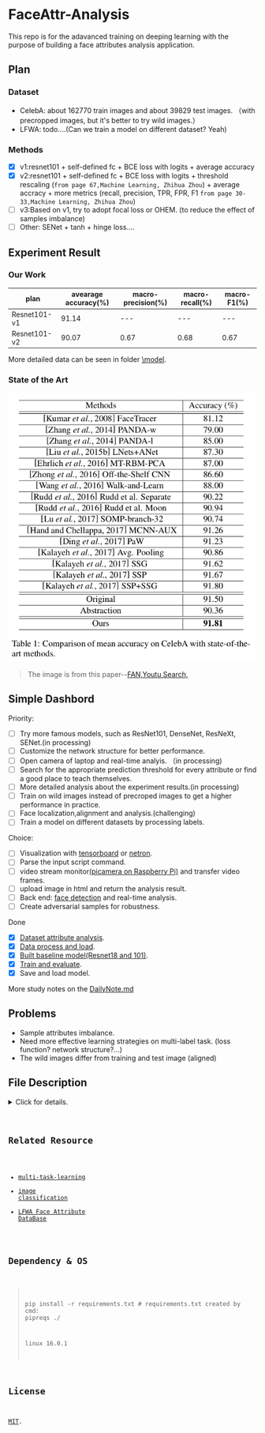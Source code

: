 # FaceAttr-Analysis

This repo is for the adavanced training on deeping learning with the purpose of building a face attributes analysis application.

## Plan

### Dataset

- CelebA: about 162770 train images and  about 39829 test images. （with precropped images, but it's better to try wild images.）
- LFWA: todo....(Can we train a model on different dataset? Yeah) 

### Methods

- [x] v1:resnet101 + self-defined fc + BCE loss with logits + average accuracy
- [x] v2:resnet101 + self-defined fc + BCE loss with logits + threshold rescaling (`from page 67,Machine Learning, Zhihua Zhou`) + average accracy + more metrics (recall, precision, TPR, FPR, F1 `from page 30-33,Machine Learning, Zhihua Zhou`)
- [ ] v3:Based on v1, try to adopt focal loss or OHEM. (to reduce the effect of samples imbalance)
- [ ] Other: SENet + tanh + hinge loss....

## Experiment Result

### Our Work

| plan | avearage accuracy(%)| macro-precision(%) | macro-recall(%) | macro-F1(%) |
| ---- | -----| ---- | ----- | ----- |
| Resnet101-v1  |  91.14 |--- | ---| ---|
| Resnet101-v2 | 90.07 | 0.67 | 0.68 | 0.67 |

More detailed data can be seen in folder [\model](https://github.com/JoshuaQYH/FaceAttr-Analysis/blob/master/model/).

### State of the Art

![State of the art](https://raw.githubusercontent.com/JoshuaQYH/blogImage/master/celeba.png)
> The image is from this paper--[FAN,Youtu Search,](https://www.ijcai.org/proceedings/2018/102)

## Simple Dashbord

Priority:

- [ ] Try more famous models, such as ResNet101, DenseNet, ResNeXt, SENet.(in processing)
- [ ] Customize the network structure for better performance.
- [ ] Open camera of laptop and real-time analyis. （in processing)
- [ ] Search for the appropriate prediction threshold for every attribute or find a good place to teach themselves.
- [ ] More detailed analysis about the experiment results.(in processing)
- [ ] Train on wild images instead of precroped images to get a higher performance in practice.
- [ ] Face localization,alignment and analysis.(challenging)
- [ ] Train a model on different datasets by processing labels.

Choice:

- [ ] Visualization with [tensorboard](https://github.com/lanpa/tensorboardX) or [netron](https://github.com/lutzroeder/netron).
- [ ] Parse the input script command.
- [ ] video stream monitor[(picamera on Raspberry Pi)](https://github.com/waveform80/picamera) and transfer video frames.
- [ ] upload image in html and return the analysis result.
- [ ] Back end: [face detection](https://github.com/ageitgey/face_recognition) and real-time analysis.
- [ ] Create adversarial samples for robustness.

Done

- [x] [Dataset attribute analysis](https://github.com/JoshuaQYH/FaceAttr-Analysis/blob/master/analysis_attr.py).
- [x] [Data process and load](https://github.com/JoshuaQYH/FaceAttr-Analysis/blob/master/CelebA.py).
- [x] [Built baseline model(Resnet18 and 101)](https://github.com/JoshuaQYH/FaceAttr-Analysis/blob/master/FaceAttr_baseline_model.py).
- [x] [Train and evaluate](https://github.com/JoshuaQYH/FaceAttr-Analysis/blob/master/solver.py).
- [x] Save and load model.

More study notes on the [DailyNote.md](https://github.com/JoshuaQYH/FaceAttr-Analysis/blob/master/DailyNote.md)

## Problems

- Sample attributes imbalance.
- Need more effective learning strategies on multi-label task. (loss function? network structure?...)
- The wild images differ from training and test image (aligned)

## File Description
<details>
<summary> Click for details. </summary>
<pre><code>

<table border='2' cellpadding='5' cellspacing='0'>
  <tr>
    <td>File/Folder</td>
    <td>Description</td>
  </tr>
  <tr>
    <td><b>Folders</b></td>
    <td>-----------------------------------------------------------------------</td>
  </tr>
  <tr>
    <td>\model</td>
    <td>The trained model and the evaluatiing result including model dict, loss and accuracy csv files.</td>
  </tr>
  <tr>
    <td>\paper</td>
    <td>This folder keeps papers relevant to face attibutes analysis.</td>
  </tr>
  <tr>
    <td>\front-back-end</td>
    <td>the front end(html) to upload images and the back end(flask) to receive images.</td>
  </tr>
  <tr>
    <td><b>Main files</b></td>
    <td>------------------------------------------------------------------------</td>
  </tr>
  <tr>
    <td>CelebA.py</td>
    <td>This file defines the dataset class for CelebA and provides the data loader function. </td>
  </tr>
  <tr>
    <td>FaceAttr_baseline_model.py</td>
    <td>This file offers the baseline model class, consisting of feature extraction submodel (resnet etc.) and feature classfier submodel (full connect)</td>
  </tr>
  <tr>
    <td>analysis_attr.py</td>
    <td>It reflects the relationship between positive samples and negetive samples in CelebA.</td>
  </tr>
  <tr>
    <td>solver.py</td>
    <td>The file has many functions like initializing, training and evaluating model.</td>
  </tr>
  <tr>
    <td>main.py</td>
    <td>The entry file of project that owns some important variables.</td>
  </tr>
  <tr>
    <td>camera.py</td>
    <td>Open camera and detect face.</td>
  </tr>
  <tr>
    <td>haarcascade_frontalface_default.xml</td>
    <td>The model dict of detecting face with opencv.</td>
  </tr>
 <tr>
    <td>exp_resylt_analysis.py</td>
    <td>Show the experiment result and other visual application</td>
  </tr>
</table>
</details>

## Related Resource

- [multi-task-learning](https://paperswithcode.com/task/multi-task-learning)
- [image classification](https://paperswithcode.com/task/image-classification)
- [LFWA Face Attribute DataBase](http://vis-www.cs.umass.edu/lfw/)

## Dependency & OS

> pip install -r requirements.txt   # requirements.txt created by cmd: pipreqs ./
> 
> linux 16.0.1

## License

[MIT](https://github.com/JoshuaQYH/FaceAttr-Analysis/blob/master/LICENSE).
